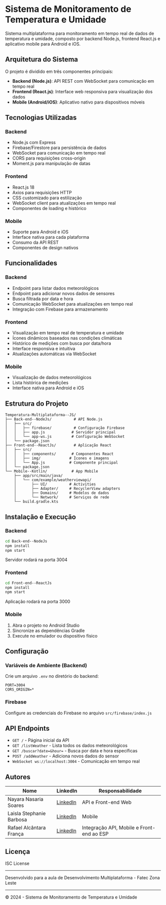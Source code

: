 # Sistema de Monitoramento de Temperatura e Umidade

Sistema multiplataforma para monitoramento em tempo real de dados de temperatura e umidade, composto por backend Node.js, frontend React.js e aplicativo mobile para Android e iOS.

## Arquitetura do Sistema

O projeto é dividido em três componentes principais:

- **Backend (Node.js)**: API REST com WebSocket para comunicação em tempo real
- **Frontend (React.js)**: Interface web responsiva para visualização dos dados
- **Mobile (Android/iOS)**: Aplicativo nativo para dispositivos móveis

## Tecnologias Utilizadas

### Backend

- Node.js com Express
- Firebase/Firestore para persistência de dados
- WebSocket para comunicação em tempo real
- CORS para requisições cross-origin
- Moment.js para manipulação de datas

### Frontend

- React.js 18
- Axios para requisições HTTP
- CSS customizado para estilização
- WebSocket client para atualizações em tempo real
- Componentes de loading e histórico

### Mobile

- Suporte para Android e iOS
- Interface nativa para cada plataforma
- Consumo da API REST
- Componentes de design nativos

## Funcionalidades

### Backend

- Endpoint para listar dados meteorológicos
- Endpoint para adicionar novos dados de sensores
- Busca filtrada por data e hora
- Comunicação WebSocket para atualizações em tempo real
- Integração com Firebase para armazenamento

### Frontend

- Visualização em tempo real de temperatura e umidade
- Ícones dinâmicos baseados nas condições climáticas
- Histórico de medições com busca por data/hora
- Interface responsiva e intuitiva
- Atualizações automáticas via WebSocket

### Mobile

- Visualização de dados meteorológicos
- Lista histórica de medições
- Interface nativa para Android e iOS

## Estrutura do Projeto

```
Temperatura-Multiplataforma--JS/
├── Back-end--NodeJs/          # API Node.js
│   ├── src/
│   │   ├── firebase/          # Configuração Firebase
│   │   ├── app.js            # Servidor principal
│   │   └── app-ws.js         # Configuração WebSocket
│   └── package.json
├── Front-end--ReactJs/        # Aplicação React
│   ├── src/
│   │   ├── components/       # Componentes React
│   │   ├── img/             # Ícones e imagens
│   │   └── App.js           # Componente principal
│   └── package.json
└── Mobile--Kotlin/           # App Mobile
    ├── app/src/main/java/
    │   └── com/example/weatherviewapi/
    │       ├── UI/          # Activities
    │       ├── Adapter/     # RecyclerView adapters
    │       ├── Domains/     # Modelos de dados
    │       └── Network/     # Serviços de rede
    └── build.gradle.kts
```

## Instalação e Execução

### Backend

```bash
cd Back-end--NodeJs
npm install
npm start
```

Servidor rodará na porta 3004

### Frontend

```bash
cd Front-end--ReactJs
npm install
npm start
```

Aplicação rodará na porta 3000

### Mobile

1. Abra o projeto no Android Studio
2. Sincronize as dependências Gradle
3. Execute no emulador ou dispositivo físico

## Configuração

### Variáveis de Ambiente (Backend)

Crie um arquivo `.env` no diretório do backend:

```
PORT=3004
CORS_ORIGIN=*
```

### Firebase

Configure as credenciais do Firebase no arquivo `src/firebase/index.js`

## API Endpoints

- `GET /` - Página inicial da API
- `GET /listWeather` - Lista todos os dados meteorológicos
- `GET /buscar?date=&hour=` - Busca por data e hora específicas
- `POST /addWeather` - Adiciona novos dados do sensor
- `WebSocket ws://localhost:3004` - Comunicação em tempo real

## Autores

| Nome                     | LinkedIn                                                  | Responsabilidade                          |
| ------------------------ | --------------------------------------------------------- | ----------------------------------------- |
| Nayara Nasaria Soares    | [LinkedIn](https://www.linkedin.com/in/nayaranasaria/)    | API e Front-end Web                       |
| Laisla Stephanie Barbosa | [LinkedIn](https://www.linkedin.com/in/laisla-stephanie/) | Mobile                                    |
| Rafael Alcântara França  | [LinkedIn](https://www.linkedin.com/in/rafaelalfr/)       | Integração API, Mobile e Front-end ao ESP |

## Licença

ISC License

---

Desenvolvido para a aula de Desenvolvimento Multiplataforma - Fatec Zona Leste

---
© 2024 - Sistema de Monitoramento de Temperatura e Umidade
